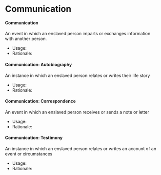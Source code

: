 # Communication

#### Communication

An event in which an enslaved person imparts or exchanges information with another person.

* Usage:
* Rationale:

#### Communication: Autobiography

An instance in which an enslaved person relates or writes their life story

* Usage:
* Rationale:

#### Communication: Correspondence

An event in which an enslaved person receives or sends a note or letter

* Usage:
* Rationale:

#### Communication: Testimony

An instance in which an enslaved person relates or writes an account of an event or circumstances

* Usage:
* Rationale:
